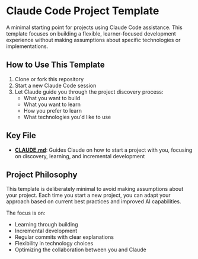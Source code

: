 # Claude Code Project Template

A minimal starting point for projects using Claude Code assistance. This template focuses on building a flexible, learner-focused development experience without making assumptions about specific technologies or implementations.

## How to Use This Template

1. Clone or fork this repository
2. Start a new Claude Code session
3. Let Claude guide you through the project discovery process:
   - What you want to build
   - What you want to learn
   - How you prefer to learn
   - What technologies you'd like to use

## Key File

- **[CLAUDE.md](./CLAUDE.md)**: Guides Claude on how to start a project with you, focusing on discovery, learning, and incremental development

## Project Philosophy

This template is deliberately minimal to avoid making assumptions about your project. Each time you start a new project, you can adapt your approach based on current best practices and improved AI capabilities.

The focus is on:
- Learning through building
- Incremental development
- Regular commits with clear explanations
- Flexibility in technology choices
- Optimizing the collaboration between you and Claude